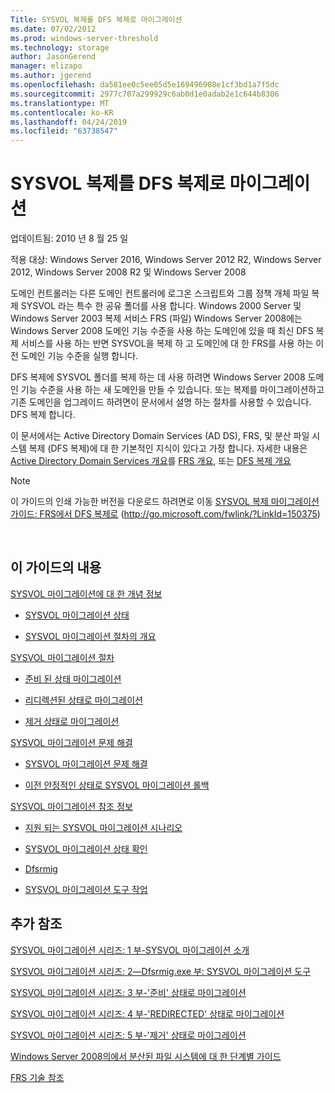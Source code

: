 ```yaml
---
Title: SYSVOL 복제를 DFS 복제로 마이그레이션
ms.date: 07/02/2012
ms.prod: windows-server-threshold
ms.technology: storage
author: JasonGerend
manager: elizapo
ms.author: jgerend
ms.openlocfilehash: da581ee0c5ee05d5e169496908e1cf3bd1a7f5dc
ms.sourcegitcommit: 2977c707a299929c6ab0d1e0adab2e1c644b8306
ms.translationtype: MT
ms.contentlocale: ko-KR
ms.lasthandoff: 04/24/2019
ms.locfileid: "63738547"
---
```

# <a name="migrate-sysvol-replication-to-dfs-replication"></a>SYSVOL 복제를 DFS 복제로 마이그레이션


업데이트됨: 2010 년 8 월 25 일

적용 대상: Windows Server 2016, Windows Server 2012 R2, Windows Server 2012, Windows Server 2008 R2 및 Windows Server 2008

도메인 컨트롤러는 다른 도메인 컨트롤러에 로그온 스크립트와 그룹 정책 개체 파일 복제 SYSVOL 라는 특수 한 공유 폴더를 사용 합니다. Windows 2000 Server 및 Windows Server 2003 복제 서비스 FRS (파일) Windows Server 2008에는 Windows Server 2008 도메인 기능 수준을 사용 하는 도메인에 있을 때 최신 DFS 복제 서비스를 사용 하는 반면 SYSVOL을 복제 하 고 도메인에 대 한 FRS를 사용 하는 이전 도메인 기능 수준을 실행 합니다.

DFS 복제에 SYSVOL 폴더를 복제 하는 데 사용 하려면 Windows Server 2008 도메인 기능 수준을 사용 하는 새 도메인을 만들 수 있습니다. 또는 복제를 마이그레이션하고 기존 도메인을 업그레이드 하려면이 문서에서 설명 하는 절차를 사용할 수 있습니다. DFS 복제 합니다.

이 문서에서는 Active Directory Domain Services (AD DS), FRS, 및 분산 파일 시스템 복제 (DFS 복제)에 대 한 기본적인 지식이 있다고 가정 합니다. 자세한 내용은 [Active Directory Domain Services 개요](http://go.microsoft.com/fwlink/?linkid=147787)를 [FRS 개요](http://go.microsoft.com/fwlink/?linkid=121763), 또는 [DFS 복제 개요](http://go.microsoft.com/fwlink/?linkid=121762)


> [!NOTE]
> 이 가이드의 인쇄 가능한 버전을 다운로드 하려면로 이동 <a href="http://go.microsoft.com/fwlink/?linkid=150375">SYSVOL 복제 마이그레이션 가이드: FRS에서 DFS 복제로</a> (http://go.microsoft.com/fwlink/?LinkId=150375)
<br>


## <a name="in-this-guide"></a>이 가이드의 내용

[SYSVOL 마이그레이션에 대 한 개념 정보](https://docs.microsoft.com/en-us/previous-versions/windows/it-pro/windows-server-2008-R2-and-2008/dd640170(v=ws.10))

  - [SYSVOL 마이그레이션 상태](https://docs.microsoft.com/en-us/previous-versions/windows/it-pro/windows-server-2008-R2-and-2008/dd641052(v=ws.10))  
      
  - [SYSVOL 마이그레이션 절차의 개요](https://docs.microsoft.com/en-us/previous-versions/windows/it-pro/windows-server-2008-R2-and-2008/dd639809(v=ws.10))  
      

[SYSVOL 마이그레이션 절차](https://docs.microsoft.com/en-us/previous-versions/windows/it-pro/windows-server-2008-R2-and-2008/dd639860(v=ws.10))

  - [준비 된 상태 마이그레이션](https://docs.microsoft.com/en-us/previous-versions/windows/it-pro/windows-server-2008-R2-and-2008/dd641193(v=ws.10))  
      
  - [리디렉션된 상태로 마이그레이션](https://docs.microsoft.com/en-us/previous-versions/windows/it-pro/windows-server-2008-R2-and-2008/dd641340(v=ws.10))  
      
  - [제거 상태로 마이그레이션](https://docs.microsoft.com/en-us/previous-versions/windows/it-pro/windows-server-2008-R2-and-2008/dd640254(v=ws.10))  
      

[SYSVOL 마이그레이션 문제 해결](https://docs.microsoft.com/en-us/previous-versions/windows/it-pro/windows-server-2008-R2-and-2008/dd640395(v=ws.10))

  - [SYSVOL 마이그레이션 문제 해결](https://docs.microsoft.com/en-us/previous-versions/windows/it-pro/windows-server-2008-R2-and-2008/dd639976(v=ws.10))  
      
  - [이전 안정적인 상태로 SYSVOL 마이그레이션 롤백](https://docs.microsoft.com/en-us/previous-versions/windows/it-pro/windows-server-2008-R2-and-2008/dd640509(v=ws.10))  
      

[SYSVOL 마이그레이션 참조 정보](https://docs.microsoft.com/en-us/previous-versions/windows/it-pro/windows-server-2008-R2-and-2008/dd640293(v=ws.10))

  - [지원 되는 SYSVOL 마이그레이션 시나리오](https://docs.microsoft.com/en-us/previous-versions/windows/it-pro/windows-server-2008-R2-and-2008/dd639854(v=ws.10))  
      
  - [SYSVOL 마이그레이션 상태 확인](https://docs.microsoft.com/en-us/previous-versions/windows/it-pro/windows-server-2008-R2-and-2008/dd639789(v=ws.10))  
      
  - [Dfsrmig](https://docs.microsoft.com/en-us/previous-versions/windows/it-pro/windows-server-2008-R2-and-2008/dd641227(v=ws.10))  
      
  - [SYSVOL 마이그레이션 도구 작업](https://docs.microsoft.com/en-us/previous-versions/windows/it-pro/windows-server-2008-R2-and-2008/dd639712(v=ws.10))  
      

## <a name="additional-references"></a>추가 참조

[SYSVOL 마이그레이션 시리즈: 1 부-SYSVOL 마이그레이션 소개](http://go.microsoft.com/fwlink/?linkid=121756)

[SYSVOL 마이그레이션 시리즈: 2—Dfsrmig.exe 부: SYSVOL 마이그레이션 도구](http://go.microsoft.com/fwlink/?linkid=121757)

[SYSVOL 마이그레이션 시리즈: 3 부-'준비' 상태로 마이그레이션](http://go.microsoft.com/fwlink/?linkid=121758)

[SYSVOL 마이그레이션 시리즈: 4 부-'REDIRECTED' 상태로 마이그레이션](http://go.microsoft.com/fwlink/?linkid=121759)

[SYSVOL 마이그레이션 시리즈: 5 부-'제거' 상태로 마이그레이션](http://go.microsoft.com/fwlink/?linkid=121760)

[Windows Server 2008의에서 분산된 파일 시스템에 대 한 단계별 가이드](http://go.microsoft.com/fwlink/?linkid=85231)

[FRS 기술 참조](http://go.microsoft.com/fwlink/?linkid=121764)

